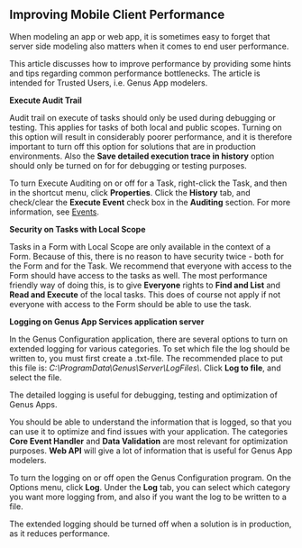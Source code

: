 ## Improving Mobile Client Performance

When modeling an app or web app, it is sometimes easy to forget that server side modeling also matters when it comes to end user performance.

This article discusses how to improve performance by providing some hints and tips regarding common performance bottlenecks. The article is intended for Trusted Users, i.e. Genus App modelers.  

**Execute Audit Trail**

Audit trail on execute of tasks should only be used during debugging or testing. This applies for tasks of both local and public scopes. Turning on this option will result in considerably poorer performance, and it is therefore important to turn off this option for solutions that are in production environments. Also the **Save detailed execution trace in history** option should only be turned on for for debugging or testing purposes.

To turn Execute Auditing on or off for a Task, right-click the Task, and then in the shortcut menu, click **Properties**. Click the **History** tab, and check/clear the **Execute Event** check box in the **Auditing** section. For more information, see [Events](../defining-an-app-model/object-class/modify-an-object--or-identifier-domain/events.md).

**Security on Tasks with Local Scope**  

Tasks in a Form with Local Scope are only available in the context of a Form. Because of this, there is no reason to have security twice - both for the Form and for the Task. We recommend that everyone with access to the Form should have access to the tasks as well. The most performance friendly way of doing this, is to give **Everyone** rights to **Find and List** and **Read and Execute** of the local tasks. This does of course not apply if not everyone with access to the Form should be able to use the task.  

**Logging on Genus App Services application server**

In the Genus Configuration application, there are several options to turn on extended logging for various categories. To set which file the log should be written to, you must first create a .txt-file. The recommended place to put this file is: *C:\\ProgramData\\Genus\\Server\\LogFiles\\*. Click **Log to file**, and select the file.

The detailed logging is useful for debugging, testing and optimization of Genus Apps.

You should be able to understand the information that is logged, so that you can use it to optimize and find issues with your application. The categories **Core Event Handler** and **Data Validation** are most relevant for optimization purposes. **Web API** will give a lot of information that is useful for Genus App modelers.

To turn the logging on or off open the Genus Configuration program. On the Options menu, click **Log**. Under the **Log** tab, you can select which category you want more logging from, and also if you want the log to be written to a file.

The extended logging should be turned off when a solution is in production, as it reduces performance.